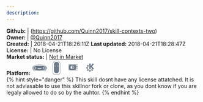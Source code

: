 ```yaml
---
description: 
---
```



**Github:** | (https://github.com/Quinn2017/skill-contexts-two)  
**Owner:** | [@Quinn2017](https://github.com/Quinn2017)  
**Created:** | 2018-04-21T18:26:11Z  **Last updated:** 2018-04-21T18:28:47Z  
**License:** | No License  
**Market status:** | [Not in Market](https://market.mycroft.ai/skill/)  
**Platform:**   ![](.gitbook/assets/mark-1-icon.png)  ![](.gitbook/assets/mark-2-icon.png)  ![](.gitbook/assets/picroft-icon.png)  ![](.gitbook/assets/kde.png)   
{% hint style="danger" %}
This skill dosnt have any license attatched. It is not adviasable to use this skillnor fork or clone, as you dont know if you are legaly allowed to do so by the auhtor.
{% endhint %}
